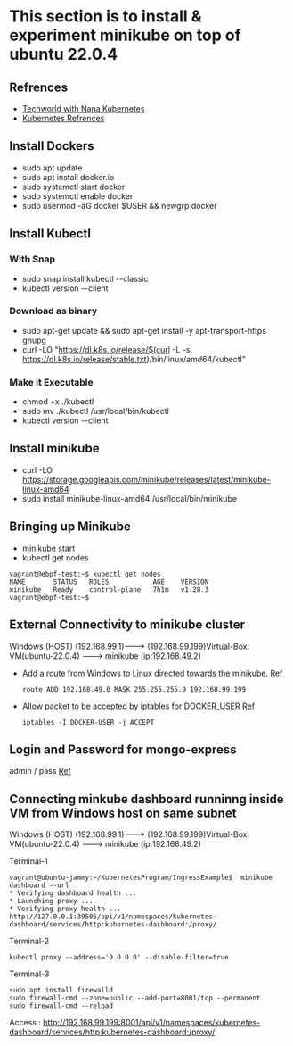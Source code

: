 # This section is to install & experiment minikube on top of ubuntu 22.0.4

## Refrences
* [Techworld with Nana Kubernetes](https://www.youtube.com/watch?v=X48VuDVv0do)
* [Kubernetes Refrences](https://kubernetes.io/docs/tasks/access-application-cluster/ingress-minikube/)

## Install Dockers
* sudo apt update
* sudo apt install docker.io
* sudo systemctl start docker
* sudo systemctl enable docker
* sudo usermod -aG docker $USER && newgrp docker

## Install Kubectl
### With Snap
* sudo snap install kubectl --classic
* kubectl version --client

### Download as binary
* sudo apt-get update && sudo apt-get install -y apt-transport-https gnupg
* curl -LO "https://dl.k8s.io/release/$(curl -L -s https://dl.k8s.io/release/stable.txt)/bin/linux/amd64/kubectl"

### Make it Executable
* chmod +x ./kubectl
* sudo mv ./kubectl /usr/local/bin/kubectl
* kubectl version --client

## Install minikube
* curl -LO https://storage.googleapis.com/minikube/releases/latest/minikube-linux-amd64
* sudo install minikube-linux-amd64 /usr/local/bin/minikube

## Bringing up Minikube
* minikube start
* kubectl get nodes
```
vagrant@ebpf-test:~$ kubectl get nodes
NAME       STATUS   ROLES           AGE    VERSION
minikube   Ready    control-plane   7h1m   v1.28.3
vagrant@ebpf-test:~$
```

## External Connectivity to minikube cluster
Windows (HOST) (192.168.99.1)---> (192.168.99.199)Virtual-Box: VM(ubuntu-22.0.4) ---> minikube (ip:192.168.49.2)

* Add a route from  Windows to Linux directed towards the minikube. [Ref](https://www.youtube.com/watch?v=5z3uXrFxN1k)
  ``` 
  route ADD 192.168.49.0 MASK 255.255.255.0 192.168.99.199
  ```
* Allow packet to be accepted by iptables for DOCKER_USER [Ref](https://serverfault.com/questions/1005648/docker-changes-iptables-forward-policy-to-drop)
  ```
  iptables -I DOCKER-USER -j ACCEPT 
  ```

 ## Login and Password for mongo-express
 admin / pass [Ref](https://stackoverflow.com/questions/77559161/why-does-the-mongo-express-service-external-service-in-my-browser-require-a-user#:~:text=You%20need%20to%20enter%20credentials,in%20mongo%2Dexpress%20documentation%20here.)

## Connecting minkube dashboard runninng inside VM from Windows host on same subnet
Windows (HOST) (192.168.99.1)---> (192.168.99.199)Virtual-Box: VM(ubuntu-22.0.4) ---> minikube (ip:192.168.49.2)

Terminal-1
```
vagrant@ubuntu-jammy:~/KubernetesProgram/IngressExample$  minikube dashboard --url
* Verifying dashboard health ...
* Launching proxy ...
* Verifying proxy health ...
http://127.0.0.1:39505/api/v1/namespaces/kubernetes-dashboard/services/http:kubernetes-dashboard:/proxy/
```
Terminal-2
```
kubectl proxy --address='0.0.0.0' --disable-filter=true
```

Terminal-3
```
sudo apt install firewalld
sudo firewall-cmd --zone=public --add-port=8001/tcp --permanent
sudo firewall-cmd --reload
```

Access : 
http://192.168.99.199:8001/api/v1/namespaces/kubernetes-dashboard/services/http:kubernetes-dashboard:/proxy/

